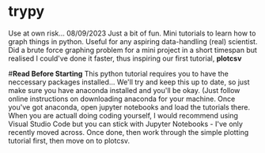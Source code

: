 # trypy
Use at own risk...
08/09/2023
Just a bit of fun. Mini tutorials to learn how to graph things in python. Useful for any aspiring data-handling (real) scientist.
Did a brute force graphing problem for a mini project in a short timespan but realised I could've done it faster, thus inspiring our first tutorial, **plotcsv**

#**Read Before Starting**
This python tutorial requires you to have the neccessary packages installed...
We'll try and keep this up to date, so just make sure you have anaconda installed and you'll be okay. (Just follow online instructions on downloading anaconda for your machine.
Once you've got anaconda, open jupyter notebooks and load the tutorials there.
When you are actuall doing coding yourself, I would recommend using Visual Studio Code but you can stick with Jupyter Notebooks - I've only recently moved across.
Once done, then work through the simple plotting tutorial first, then move on to plotcsv.
